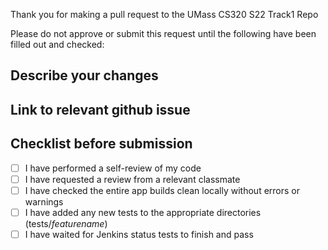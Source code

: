 Thank you for making a pull request to the UMass CS320 S22 Track1 Repo

Please do not approve or submit this request until the following have been filled out and checked: 

## Describe your changes

## Link to relevant github issue

## Checklist before submission
- [ ] I have performed a self-review of my code
- [ ] I have requested a review from a relevant classmate
- [ ] I have checked the entire app builds clean locally without errors or warnings
- [ ] I have added any new tests to the appropriate directories (tests/*featurename*)
- [ ] I have waited for Jenkins status tests to finish and pass